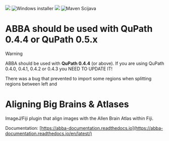 [![](https://github.com/BIOP/ijp-imagetoatlas/actions/workflows/build-main.yml/badge.svg)](https://github.com/BIOP/ijp-imagetoatlas/actions/workflows/build-main.yml)
![Windows installer](https://img.shields.io/github/v/release/BIOP/ijp-imagetoatlas?label=Windows%20installer)
[![](https://img.shields.io/pypi/v/abba_python.svg)](https://pypi.python.org/pypi/abba_python)
![Maven Scijava](https://img.shields.io/github/v/tag/BIOP/ijp-imagetoatlas?label=Maven%20Scijava)


# ABBA should be used with **QuPath 0.4.4** or **QuPath 0.5.x**

> [!WARNING]  
> ABBA should be used with **QuPath 0.4.4** (or above). If you are using QuPath 0.4.0, 0.4.1, 0.4.2 or 0.4.3 you NEED TO UPDATE IT!

There was a bug that prevented to import some regions when splitting regions between left and 

# Aligning Big Brains & Atlases

ImageJ/Fiji plugin that align images with the Allen Brain Atlas within Fiji.

Documentation: [https://abba-documentation.readthedocs.io](https://abba-documentation.readthedocs.io/en/latest/)


